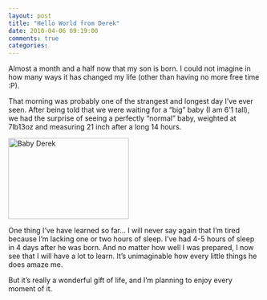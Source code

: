 ```yaml
---
layout: post
title: "Hello World from Derek"
date: 2010-04-06 09:19:00
comments: true
categories: 
---
```


<p>Almost a month and a half now that my son is born. I could not imagine in how many ways it has changed my life (other than having no more free time :P).</p>
<p>That morning was probably one of the strangest and longest day I&rsquo;ve ever seen. After being told that we were waiting for a &ldquo;big&rdquo; baby (I am 6&rsquo;1 tall), we had the surprise of seeing a perfectly &ldquo;normal&rdquo; baby, weighted at 7lb13oz and measuring 21 inch after a long 14 hours.</p>
<p><a href="http://sebastienlachance.com/image.axd?picture=IMGP1533.jpg"><img style="border-right-width: 0px; display: inline; border-top-width: 0px; border-bottom-width: 0px; border-left-width: 0px" title="Baby Derek" src="http://sebastienlachance.com/image.axd?picture=IMGP1533_thumb.jpg" border="0" alt="Baby Derek" width="240" height="161" /></a></p>
<p>One thing I&rsquo;ve have learned so far&hellip; I will never say again that I&rsquo;m tired because I&rsquo;m lacking one or two hours of sleep. I&rsquo;ve had 4-5 hours of sleep in 4 days after he was born. And no matter how well I was prepared, I now see that I will have a lot to learn. It&rsquo;s unimaginable how every little things he does amaze me.</p>
<p>But it&rsquo;s really a wonderful gift of life, and I&rsquo;m planning to enjoy every moment of it.</p>